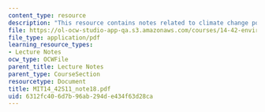 ```yaml
---
content_type: resource
description: "This resource contains notes related to climate change policy.\r\n"
file: https://ol-ocw-studio-app-qa.s3.amazonaws.com/courses/14-42-environmental-policy-and-economics-spring-2011/6312fc406d7b96ab294de434f63d28ca_MIT14_42S11_note18.pdf
file_type: application/pdf
learning_resource_types:
- Lecture Notes
ocw_type: OCWFile
parent_title: Lecture Notes
parent_type: CourseSection
resourcetype: Document
title: MIT14_42S11_note18.pdf
uid: 6312fc40-6d7b-96ab-294d-e434f63d28ca
---
```


